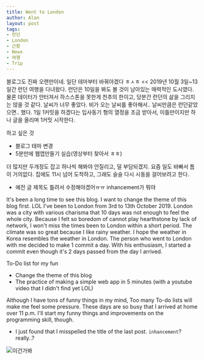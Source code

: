 ```yaml
---
title: Went to London
author: Alan
layout: post
tags:
- 런던
- London
- 근황
- News
- 여행
- Trip
---
```


블로그도 진짜 오랜만이네. 일단 테마부터 바꿔야겠다 ㅎㅅㅎ <<
2019년 10월 3일~13일간 런던 여행을 다녀왔다. 런던은 10일을 봐도 볼 것이 남아있는 매력적인 도시였다.
물론 데이터가 안터져서 하스스톤을 못한게 천추의 한이고, 당분간 런던의 삶을 그리지는 않을 것 같다.
날씨가 너무 좋았다. 비가 오는 날씨를 좋아해서.. 날씨만큼은 런던같았으면.. 했다.
1일 1커밋을 하겠다는 입사동기 형의 열정을 조금 받아서, 이틀만이지만 하나 글을 올리며 1커밋 시작한다.

하고 싶은 것
- 블로그 테마 변경
- 5분만에 웹앱만들기 실습(영상부터 찾아서 ㅎㅎ)

더 많지만 두개정도 잡고 하나씩 해봐야 안질리고, 덜 부담되겠지.
요즘 일도 바빠서 틈이 거의없다. 집에도 11시 넘어 도착하고, 그래도 슬슬 다시 시동을 걸어보려고 한다.
* 예전 글 제목도 틀려서 수정해야겠어ㅠㅠ inhancement가 뭐야

It's been a long time to see this blog. I want to change the theme of this blog first. LOL
I've been to London from 3rd to 13th October 2019. London was a city with various charisma that 10 days was not enough to feel the whole city.
Because I felt so boredom of cannot play hearthstone by lack of network, I won't miss the times been to London within a short period.
The climate was so great because I like rainy weather. I hope the weather in Korea resembles the weather in London.
The person who went to London with me decided to make 1 commit a day. With his enthusiasm, I started a commit even though it's 2 days passed from the day I arrived.

To-Do list for my fun
- Change the theme of this blog
- The practice of making a simple web app in 5 minutes (with a youtube video that I didn't find yet LOL)

Although I have tons of funny things in my mind, Too many To-do lists will make me feel some pressure.
These days are so busy that I arrived at home over 11 p.m. I'll start my funny things and improvements on the programming skill, though.
* I just found that I misspelled the title of the last post. `inhancement`? really..?

![이건가봐](https://lh3.googleusercontent.com/rgA3QRPBV-5IOTY9EXUutYzys30Jd81_713qLhWH7LBHCtdcftHgCvNmP0PdbenvQMMeOc2RKrHJz6uZRRnfWIqBl4weXXIQKyugZSdVxpqkWoEHWzKHd6x2nnhBZjsUHwT7yOmGxaDC6A7EuCFdRXGftnGZdT5qczBpXhZKRbZ6j-lJU2TtikkUZnPbLbzLhMARCOij8xb3YNeclts4ImTVenWI9aDfdjZiBr0NyERtpFLdGzYgrP9awo_MA7o2QLFJtn6DVi3Q_v9zusXAqwcTp2QdjS6iFpl1KsuoahYZBs3pHsBjkLZnpjVxtI3J4mEgqbNQzs-NC4Zu1QVSW60-A4_mjaXdGe46eAwBmi_Hg14B9gQujclC4zKSB7nSfLP70pYuz7tWtHcCW7kAu--Myy9teXQBf5aV-KQL2GK32gQLHNWWYLNXm4TsPOkQ-Cy5keDN4inFwCp-U0Tx6CSqqEYf5WQ74zTcIDTsDITGFTiF7o-vB3l96dKmQ41BhCNKJBhil706x62qio4ELX3x5y56OSEIJ34OMQh0i4gt1_he_y6kl2KwhS-ItvVEHC5QKOi99houl272WoRU5jZMcY_1m9UZjg4AMGglhfR1HtbuB90Art7IGTVbvft_IiAg9kLsK6OSRbd20xV9yc0lyJz_lpfHDz0VUKHOdlyD-e-0YjAy0Mg=w1250-h937-no)